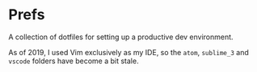 # Prefs

A collection of dotfiles for setting up a productive dev environment.

As of 2019, I used Vim exclusively as my IDE, so the `atom`, `sublime_3` and `vscode` folders have become a bit stale.
